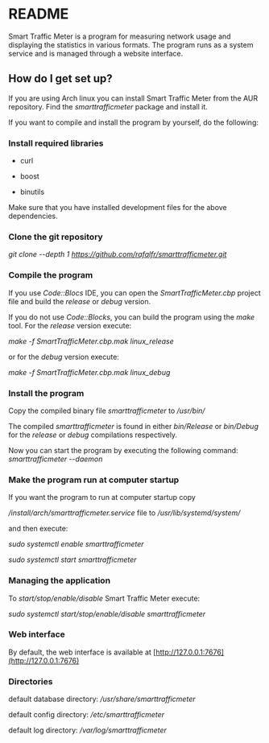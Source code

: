 # README #

Smart Traffic Meter is a program for measuring network usage and displaying the statistics in various formats. The program runs as a system service and is managed through a website interface.

## How do I get set up?

If you are using Arch linux you can install Smart Traffic Meter from the AUR repository. Find the *smarttrafficmeter* package and install it.

If you want to compile and install the program by yourself, do the following:

### Install required libraries
* curl
+ boost
- binutils

Make sure that you have installed development files for the above dependencies.

### Clone the git repository
*git clone --depth 1 https://github.com/rafalfr/smarttrafficmeter.git*

### Compile the program
If you use *Code::Blocs* IDE, you can open the *SmartTrafficMeter.cbp* project file and build the *release* or *debug* version.

If you do not use *Code::Blocks*, you can build the program using the *make* tool. For the *release* version execute:

*make -f SmartTrafficMeter.cbp.mak linux_release*

or for the *debug* version execute:

*make -f SmartTrafficMeter.cbp.mak linux_debug*

### Install the program

Copy the compiled binary file *smarttrafficmeter* to */usr/bin/*

The compiled *smarttrafficmeter* is found in either *bin/Release* or *bin/Debug* for the *release* or *debug* compilations respectively.

Now you can start the program by executing the following command:
*smarttrafficmeter --daemon*

### Make the program run at computer startup

If you want the program to run at computer startup copy

*/install/arch/smarttrafficmeter.service* file to */usr/lib/systemd/system/*

and then execute:

*sudo systemctl enable smarttrafficmeter*

*sudo systemctl start smarttrafficmeter*

### Managing the application
To *start/stop/enable/disable* Smart Traffic Meter execute:

*sudo systemctl start/stop/enable/disable smarttrafficmeter*

### Web interface
By default, the web interface is available at [http://127.0.0.1:7676](http://127.0.0.1:7676)

### Directories
default database directory: */usr/share/smarttrafficmeter*

default config directory: */etc/smarttrafficmeter*

default log directory: */var/log/smarttrafficmeter*
